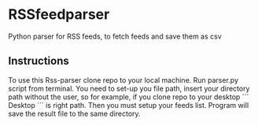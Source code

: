 # RSSfeedparser
Python parser for RSS feeds, to fetch feeds and save them as csv

## Instructions

To use this Rss-parser clone repo to your local machine. Run parser.py script from terminal. You need to set-up you file path, insert your directory path without the user, so for example, if you clone repo to your desktop ´´´
Desktop
´´´ is right path. Then you must setup your feeds list. Program will save the result file to the same directory. 

